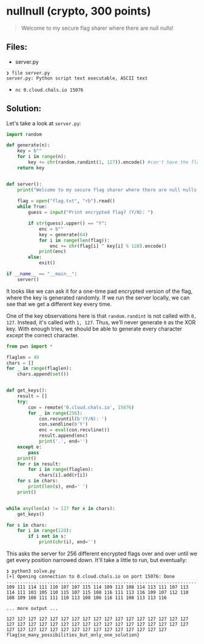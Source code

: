 # nullnull (crypto, 300 points)

> Welcome to my secure flag sharer where there are null nulls!

## Files:

- server.py
```
❯ file server.py
server.py: Python script text executable, ASCII text
```

- `nc 0.cloud.chals.io 15076`

## Solution:

Let's take a look at `server.py`:

```python
import random

def generate(n):
    key = b""
    for i in range(n):
        key += chr(random.randint(1, 127)).encode() #can't have the flag leaking, can we?
    return key


def server():  
    print("Welcome to my secure flag sharer where there are null nulls!")
    
    flag = open("flag.txt", "rb").read()
    while True:
        guess = input("Print encrypted flag? (Y/N): ")

        if str(guess).upper() == "Y":
            enc = b""
            key = generate(64)
            for i in range(len(flag)):
                enc += chr(flag[i] ^ key[i] % 128).encode()
            print(enc)
        else:
            exit()

if __name__ == "__main__":
    server()
```

It looks like we can ask it for a one-time pad encrypted version of the flag, where the key is generated randomly. If we run the server locally, we can see that we get a different key every time.

One of the key observations here is that `random.randint` is not called with `0, 127`. Instead, it's called with `1, 127`. Thus, we'll never generate `0` as the XOR key. With enough tries, we should be able to generate every character _except_ the correct character.

```python
from pwn import *

flaglen = 49
chars = []
for _ in range(flaglen):
    chars.append(set())


def get_keys():
    result = []
    try:
        con = remote('0.cloud.chals.io', 15076)
        for _ in range(256):
            con.recvuntil(b'(Y/N): ')
            con.sendline(b'Y')
            enc = eval(con.recvline())
            result.append(enc)
            print('.', end='')
    except e:
        pass
    print()
    for r in result:
        for i in range(flaglen):
            chars[i].add(r[i])
    for s in chars:
        print(len(s), end=' ')
    print()


while any(len(x) != 127 for x in chars):
    get_keys()

for s in chars:
    for i in range(128):
        if i not in s:
            print(chr(i), end='')
```

This asks the server for 256 different encrypted flags over and over until we get every position narrowed down. It'll take a little to run, but eventually:

```
❯ python3 solve.py
[+] Opening connection to 0.cloud.chals.io on port 15076: Done
................................................................................................................................................................................................................................................................
109 111 114 111 110 107 107 115 114 109 113 108 114 113 111 107 113 114 111 103 105 110 115 107 115 108 116 111 113 116 109 107 112 110 108 109 108 111 111 110 113 108 106 116 111 108 113 113 116

... more output ...

127 127 127 127 127 127 127 127 127 127 127 127 127 127 127 127 127 127 127 127 127 127 127 127 127 127 127 127 127 127 127 127 127 127 127 127 127 127 127 127 127 127 127 127 127 127 127 127 127
flag{so_many_possibilities_but_only_one_solution}
```
